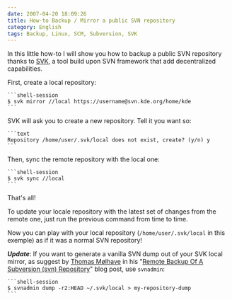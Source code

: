 ```yaml
---
date: 2007-04-20 18:09:26
title: How-to Backup / Mirror a public SVN repository
category: English
tags: Backup, Linux, SCM, Subversion, SVK
---
```


In this little how-to I will show you how to backup a public SVN repository
thanks to [SVK](https://svk.bestpractical.com), a tool build upon SVN framework
that add decentralized capabilities.

First, create a local repository:

    ```shell-session
    $ svk mirror //local https://username@svn.kde.org/home/kde
    ```

SVK will ask you to create a new repository. Tell it you want so:

    ```text
    Repository /home/user/.svk/local does not exist, create? (y/n) y
    ```

Then, sync the remote repository with the local one:

    ```shell-session
    $ svk sync //local
    ```

That's all!

To update your locale repository with the latest set of changes from the remote
one, just run the previous command from time to time.

Now you can play with your local repository (`/home/user/.svk/local` in this
exemple) as if it was a normal SVN repository!

**_Update_**: If you want to generate a vanilla SVN dump out of your SVK local
mirror, as suggest by [Thomas Mølhave](https://moelhave.dk) in his
"[Remote Backup Of A Subversion (svn) Repository](https://moelhave.dk/2006/07/remote-mirroring-a-subversion-svn-repository/)"
blog post, use `svnadmin`:

    ```shell-session
    $ svnadmin dump -r2:HEAD ~/.svk/local > my-repository-dump
    ```
